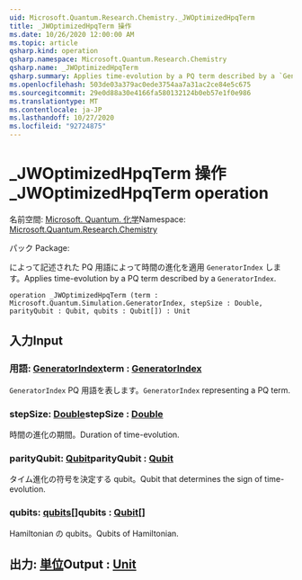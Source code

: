 ```yaml
---
uid: Microsoft.Quantum.Research.Chemistry._JWOptimizedHpqTerm
title: _JWOptimizedHpqTerm 操作
ms.date: 10/26/2020 12:00:00 AM
ms.topic: article
qsharp.kind: operation
qsharp.namespace: Microsoft.Quantum.Research.Chemistry
qsharp.name: _JWOptimizedHpqTerm
qsharp.summary: Applies time-evolution by a PQ term described by a `GeneratorIndex`.
ms.openlocfilehash: 503de03a379ac0ede3754aa7a31ac2ce84e5c675
ms.sourcegitcommit: 29e0d88a30e4166fa580132124b0eb57e1f0e986
ms.translationtype: MT
ms.contentlocale: ja-JP
ms.lasthandoff: 10/27/2020
ms.locfileid: "92724875"
---
```

# <a name="_jwoptimizedhpqterm-operation"></a><span data-ttu-id="7db00-102">_JWOptimizedHpqTerm 操作</span><span class="sxs-lookup"><span data-stu-id="7db00-102">_JWOptimizedHpqTerm operation</span></span>

<span data-ttu-id="7db00-103">名前空間: [Microsoft. Quantum. 化学](xref:Microsoft.Quantum.Research.Chemistry)</span><span class="sxs-lookup"><span data-stu-id="7db00-103">Namespace: [Microsoft.Quantum.Research.Chemistry](xref:Microsoft.Quantum.Research.Chemistry)</span></span>

<span data-ttu-id="7db00-104">パック [](https://nuget.org/packages/)</span><span class="sxs-lookup"><span data-stu-id="7db00-104">Package: [](https://nuget.org/packages/)</span></span>


<span data-ttu-id="7db00-105">によって記述された PQ 用語によって時間の進化を適用 `GeneratorIndex` します。</span><span class="sxs-lookup"><span data-stu-id="7db00-105">Applies time-evolution by a PQ term described by a `GeneratorIndex`.</span></span>

```qsharp
operation _JWOptimizedHpqTerm (term : Microsoft.Quantum.Simulation.GeneratorIndex, stepSize : Double, parityQubit : Qubit, qubits : Qubit[]) : Unit
```


## <a name="input"></a><span data-ttu-id="7db00-106">入力</span><span class="sxs-lookup"><span data-stu-id="7db00-106">Input</span></span>

### <a name="term--generatorindex"></a><span data-ttu-id="7db00-107">用語: [GeneratorIndex](xref:Microsoft.Quantum.Simulation.GeneratorIndex)</span><span class="sxs-lookup"><span data-stu-id="7db00-107">term : [GeneratorIndex](xref:Microsoft.Quantum.Simulation.GeneratorIndex)</span></span>

<span data-ttu-id="7db00-108">`GeneratorIndex` PQ 用語を表します。</span><span class="sxs-lookup"><span data-stu-id="7db00-108">`GeneratorIndex` representing a PQ term.</span></span>


### <a name="stepsize--double"></a><span data-ttu-id="7db00-109">stepSize: [Double](xref:microsoft.quantum.lang-ref.double)</span><span class="sxs-lookup"><span data-stu-id="7db00-109">stepSize : [Double](xref:microsoft.quantum.lang-ref.double)</span></span>

<span data-ttu-id="7db00-110">時間の進化の期間。</span><span class="sxs-lookup"><span data-stu-id="7db00-110">Duration of time-evolution.</span></span>


### <a name="parityqubit--qubit"></a><span data-ttu-id="7db00-111">parityQubit: [Qubit](xref:microsoft.quantum.lang-ref.qubit)</span><span class="sxs-lookup"><span data-stu-id="7db00-111">parityQubit : [Qubit](xref:microsoft.quantum.lang-ref.qubit)</span></span>

<span data-ttu-id="7db00-112">タイム進化の符号を決定する qubit。</span><span class="sxs-lookup"><span data-stu-id="7db00-112">Qubit that determines the sign of time-evolution.</span></span>


### <a name="qubits--qubit"></a><span data-ttu-id="7db00-113">qubits: [qubits](xref:microsoft.quantum.lang-ref.qubit)[]</span><span class="sxs-lookup"><span data-stu-id="7db00-113">qubits : [Qubit](xref:microsoft.quantum.lang-ref.qubit)[]</span></span>

<span data-ttu-id="7db00-114">Hamiltonian の qubits。</span><span class="sxs-lookup"><span data-stu-id="7db00-114">Qubits of Hamiltonian.</span></span>



## <a name="output--unit"></a><span data-ttu-id="7db00-115">出力: [単位](xref:microsoft.quantum.lang-ref.unit)</span><span class="sxs-lookup"><span data-stu-id="7db00-115">Output : [Unit](xref:microsoft.quantum.lang-ref.unit)</span></span>

